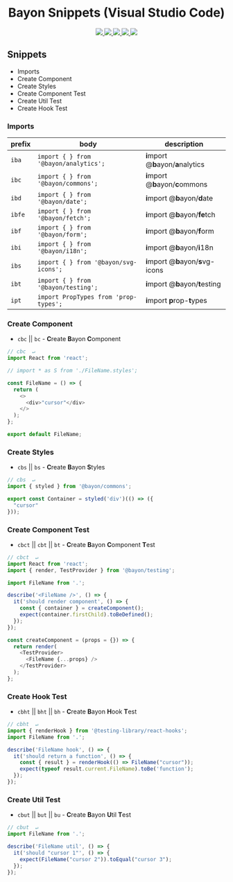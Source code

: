 <p>
  <h1 align="center">Bayon Snippets (Visual Studio Code)</h1>
</p>

<p align="center">
  <a href="https://github.com/Gabrieloczust/bayon-snippets">
    <img src="https://img.shields.io/github/repo-size/Gabrieloczust/bayon-snippets?style=plastic&color=4ac51c">
  </a>
  <a href="https://marketplace.visualstudio.com/items?itemName=gabrieloczust.vscode-bayon-snippets">
    <img src="https://vsmarketplacebadge.apphb.com/version-short/gabrieloczust.vscode-bayon-snippets.svg?style=plastic&color=61dafb">
  </a>
  <a href="https://marketplace.visualstudio.com/items?itemName=gabrieloczust.vscode-bayon-snippets">
    <img src="https://vsmarketplacebadge.apphb.com/installs-short/gabrieloczust.vscode-bayon-snippets.svg?style=plastic&color=4ac51c">
  </a>
  <a href="https://marketplace.visualstudio.com/items?itemName=gabrieloczust.vscode-bayon-snippets">
    <img src="https://vsmarketplacebadge.apphb.com/rating-short/gabrieloczust.vscode-bayon-snippets.svg?style=plastic&color=4ac51c">
  </a>
  <a href="https://marketplace.visualstudio.com/items?itemName=gabrieloczust.vscode-bayon-snippets">
    <img src="https://img.shields.io/github/license/Gabrieloczust/bayon-snippets?maxAge=2592000&style=plastic&color=4ac51c">
  </a>
</p>

## Snippets

- Imports
- Create Component
- Create Styles
- Create Component Test
- Create Util Test
- Create Hook Test

### Imports

| prefix | body                                             | description                         |
| ------ | ------------------------------------------------ | ----------------------------------- |
| `iba`  | <code>import { } from '@bayon/analytics';</code> | **i**mport @**b**ayon/**a**nalytics |
| `ibc`  | <code>import { } from '@bayon/commons';</code>   | **i**mport @**b**ayon/**c**ommons   |
| `ibd`  | <code>import { } from '@bayon/date';</code>      | **i**mport @**b**ayon/**d**ate      |
| `ibfe` | <code>import { } from '@bayon/fetch';</code>     | **i**mport @**b**ayon/**fe**tch     |
| `ibf`  | <code>import { } from '@bayon/form';</code>      | **i**mport @**b**ayon/**f**orm      |
| `ibi`  | <code>import { } from '@bayon/i18n';</code>      | **i**mport @**b**ayon/**i**18n      |
| `ibs`  | <code>import { } from '@bayon/svg-icons';</code> | **i**mport @**b**ayon/**s**vg-icons |
| `ibt`  | <code>import { } from '@bayon/testing';</code>   | **i**mport @**b**ayon/**t**esting   |
| `ipt`  | <code>import PropTypes from 'prop-types';</code> | **i**mport **p**rop-**t**ypes       |

### Create Component

- `cbc` || `bc` - **C**reate **B**ayon **C**omponent

```javascript
// cbc  ↵
import React from 'react';

// import * as S from './FileName.styles';

const FileName = () => {
  return (
    <>
      <div>"cursor"</div>
    </>
  );
};

export default FileName;

```

### Create Styles

- `cbs` || `bs` - **C**reate **B**ayon **S**tyles

```javascript
// cbs  ↵
import { styled } from '@bayon/commons';

export const Container = styled('div')(() => ({
  "cursor"
}));

```

### Create Component Test

- `cbct` || `cbt` || `bt` - **C**reate **B**ayon **C**omponent **T**est

```javascript
// cbct  ↵
import React from 'react';
import { render, TestProvider } from '@bayon/testing';

import FileName from '.';

describe('<FileName />', () => {
  it('should render component', () => {
    const { container } = createComponent();
    expect(container.firstChild).toBeDefined();
  });
});

const createComponent = (props = {}) => {
  return render(
    <TestProvider>
      <FileName {...props} />
    </TestProvider>
  );
};

```

### Create Hook Test

- `cbht` || `bht` || `bh` - **C**reate **B**ayon **H**ook **T**est

```javascript
// cbht  ↵
import { renderHook } from '@testing-library/react-hooks';
import FileName from '.';

describe('FileName hook', () => {
  it('should return a function', () => {
    const { result } = renderHook(() => FileName("cursor"));
    expect(typeof result.current.FileName).toBe('function');
  });
});

```

### Create Util Test

- `cbut` || `but` || `bu` - **C**reate **B**ayon **U**til **T**est

```javascript
// cbut  ↵
import FileName from '.';

describe('FileName util', () => {
  it('should "cursor 1"', () => {
    expect(FileName("cursor 2")).toEqual("cursor 3");
  });
});

```
